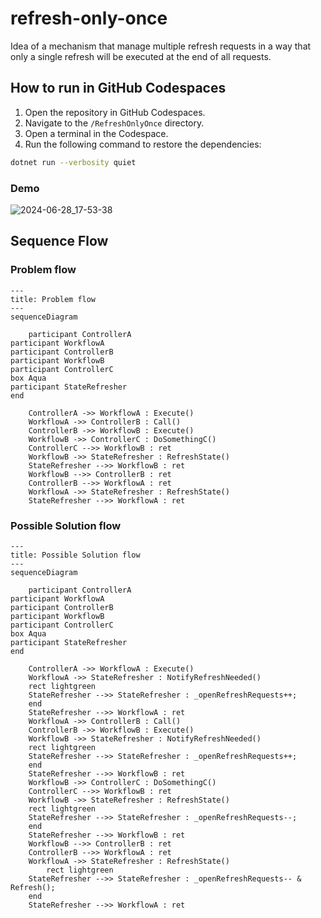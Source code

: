 # refresh-only-once
Idea of a mechanism that manage multiple refresh requests in a way that only a single refresh will be executed at the end of all requests.


## How to run in GitHub Codespaces

1. Open the repository in GitHub Codespaces.
2. Navigate to the `/RefreshOnlyOnce` directory.
3. Open a terminal in the Codespace.
4. Run the following command to restore the dependencies:

```bash
dotnet run --verbosity quiet
```


### Demo
![2024-06-28_17-53-38](https://github.com/aviram-shubeili/async-refresh-only-once/assets/62931783/e86430fd-ebc0-4365-824c-aec9aa7f3470)


## Sequence Flow
### Problem flow
```mermaid
---
title: Problem flow
---
sequenceDiagram

	participant ControllerA
participant WorkflowA
participant ControllerB
participant WorkflowB
participant ControllerC
box Aqua
participant StateRefresher
end

	ControllerA ->> WorkflowA : Execute()
	WorkflowA ->> ControllerB : Call()
	ControllerB ->> WorkflowB : Execute()
	WorkflowB ->> ControllerC : DoSomethingC()
	ControllerC -->> WorkflowB : ret
	WorkflowB ->> StateRefresher : RefreshState()
	StateRefresher -->> WorkflowB : ret
	WorkflowB -->> ControllerB : ret
	ControllerB -->> WorkflowA : ret
	WorkflowA ->> StateRefresher : RefreshState()
	StateRefresher -->> WorkflowA : ret

```

### Possible Solution flow
```mermaid
---
title: Possible Solution flow
---
sequenceDiagram

	participant ControllerA
participant WorkflowA
participant ControllerB
participant WorkflowB
participant ControllerC
box Aqua
participant StateRefresher
end

	ControllerA ->> WorkflowA : Execute()
	WorkflowA ->> StateRefresher : NotifyRefreshNeeded()
	rect lightgreen
	StateRefresher -->> StateRefresher : _openRefreshRequests++;
	end
	StateRefresher -->> WorkflowA : ret
	WorkflowA ->> ControllerB : Call()
	ControllerB ->> WorkflowB : Execute()
	WorkflowB ->> StateRefresher : NotifyRefreshNeeded()
	rect lightgreen
	StateRefresher -->> StateRefresher : _openRefreshRequests++;
	end
	StateRefresher -->> WorkflowB : ret
	WorkflowB ->> ControllerC : DoSomethingC()
	ControllerC -->> WorkflowB : ret
	WorkflowB ->> StateRefresher : RefreshState()
	rect lightgreen
	StateRefresher -->> StateRefresher : _openRefreshRequests--;
	end
	StateRefresher -->> WorkflowB : ret
	WorkflowB -->> ControllerB : ret
	ControllerB -->> WorkflowA : ret
	WorkflowA ->> StateRefresher : RefreshState()
		rect lightgreen
	StateRefresher -->> StateRefresher : _openRefreshRequests-- & Refresh();
	end
	StateRefresher -->> WorkflowA : ret


```